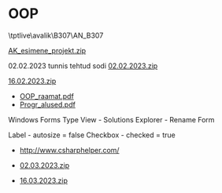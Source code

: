 # OOP

\\tptlive\avalik\B307\AN_B307

[AK_esimene_projekt.zip](https://github.com/AlvinKask/OOP/files/10746697/AK_esimene_projekt.zip)


02.02.2023 tunnis tehtud sodi
[02.02.2023.zip](https://github.com/AlvinKask/OOP/files/10567249/02.02.2023.zip)

[16.02.2023.zip](https://github.com/AlvinKask/OOP/files/10754401/16.02.2023.zip)




- [OOP_raamat.pdf](https://github.com/AlvinKask/OOP/files/10565809/OOP_raamat.pdf)
- [Progr_alused.pdf](https://github.com/AlvinKask/OOP/files/10565910/Progr_alused.pdf)

Windows Forms Type
View - Solutions Explorer - Rename Form

Label - autosize = false
Checkbox - checked = true

- http://www.csharphelper.com/


- [02.03.2023.zip](https://github.com/AlvinKask/OOP/files/10869761/02.03.2023.zip)

- [16.03.2023.zip](https://github.com/AlvinKask/OOP/files/10989219/16.03.2023.zip)
